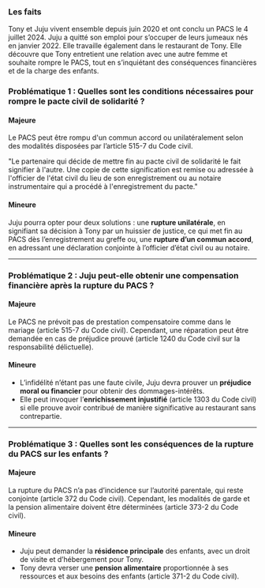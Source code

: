 ### **Les faits**
Tony et Juju vivent ensemble depuis juin 2020 et ont conclu un PACS le 4 juillet 2024. Juju a quitté son emploi pour s’occuper de leurs jumeaux nés en janvier 2022. Elle travaille également dans le restaurant de Tony. Elle découvre que Tony entretient une relation avec une autre femme et souhaite rompre le PACS, tout en s’inquiétant des conséquences financières et de la charge des enfants.

### **Problématique 1 : Quelles sont les conditions nécessaires pour rompre le pacte civil de solidarité ?**

#### **Majeure**

Le PACS peut être rompu d'un commun accord ou unilatéralement selon des modalités disposées par l’article 515-7 du Code civil.

"Le partenaire qui décide de mettre fin au pacte civil de solidarité le fait signifier à l'autre. Une copie de cette signification est remise ou adressée à l'officier de l'état civil du lieu de son enregistrement ou au notaire instrumentaire qui a procédé à l'enregistrement du pacte."


#### **Mineure**
Juju pourra opter pour deux solutions : une **rupture unilatérale**, en signifiant sa décision à Tony par un huissier de justice, ce qui met fin au PACS dès l’enregistrement au greffe ou, une **rupture d’un commun accord**, en adressant une déclaration conjointe à l’officier d’état civil ou au notaire.

---

### **Problématique 2 : Juju peut-elle obtenir une compensation financière après la rupture du PACS ?**

#### **Majeure**

Le PACS ne prévoit pas de prestation compensatoire comme dans le mariage (article 515-7 du Code civil). Cependant, une réparation peut être demandée en cas de préjudice prouvé (article 1240 du Code civil sur la responsabilité délictuelle).

#### **Mineure**

- L’infidélité n’étant pas une faute civile, Juju devra prouver un **préjudice moral ou financier** pour obtenir des dommages-intérêts.
- Elle peut invoquer l’**enrichissement injustifié** (article 1303 du Code civil) si elle prouve avoir contribué de manière significative au restaurant sans contrepartie.

---

### **Problématique 3 : Quelles sont les conséquences de la rupture du PACS sur les enfants ?**

#### **Majeure**
La rupture du PACS n’a pas d’incidence sur l’autorité parentale, qui reste conjointe (article 372 du Code civil). Cependant, les modalités de garde et la pension alimentaire doivent être déterminées (article 373-2 du Code civil).

#### **Mineure**

- Juju peut demander la **résidence principale** des enfants, avec un droit de visite et d’hébergement pour Tony.
- Tony devra verser une **pension alimentaire** proportionnée à ses ressources et aux besoins des enfants (article 371-2 du Code civil).